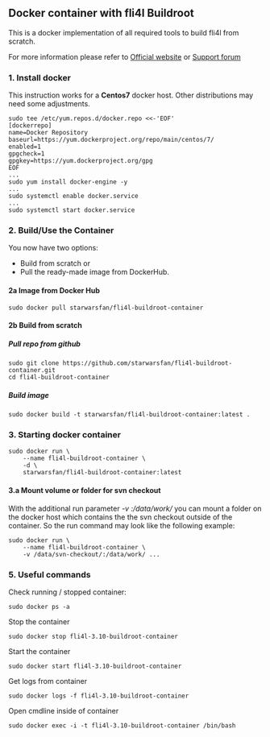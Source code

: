 ## Docker container with fli4l Buildroot
 
 This is a docker implementation of all required tools to build fli4l from 
 scratch.

 For more information please refer to [Official website](http://www.fli4l.de/)
 or [Support forum](https://forum.nettworks.org)

### 1. Install docker

 This instruction works for a <b>Centos7</b> docker host. Other distributions 
 may need some adjustments.

```shell
sudo tee /etc/yum.repos.d/docker.repo <<-'EOF'
[dockerrepo]
name=Docker Repository
baseurl=https://yum.dockerproject.org/repo/main/centos/7/
enabled=1
gpgcheck=1
gpgkey=https://yum.dockerproject.org/gpg
EOF
...
sudo yum install docker-engine -y
...
sudo systemctl enable docker.service
...
sudo systemctl start docker.service
```

### 2. Build/Use the Container

You now have two options: 
- Build from scratch or 
- Pull the ready-made image from DockerHub. 

#### 2a Image from Docker Hub

```shell
sudo docker pull starwarsfan/fli4l-buildroot-container
```

#### 2b Build from scratch

##### Pull repo from github

```shell
sudo git clone https://github.com/starwarsfan/fli4l-buildroot-container.git
cd fli4l-buildroot-container
```

##### Build image

```shell
sudo docker build -t starwarsfan/fli4l-buildroot-container:latest .
```

### 3. Starting docker container

```shell
sudo docker run \
    --name fli4l-buildroot-container \
    -d \
    starwarsfan/fli4l-buildroot-container:latest
```

#### 3.a Mount volume or folder for svn checkout

With the additional run parameter _-v <host-folder>:/data/work/_ you can mount 
a folder on the docker host which contains the the svn checkout outside of the
container. So the run command may look like the following example:

```shell
sudo docker run \
    --name fli4l-buildroot-container \
    -v /data/svn-checkout/:/data/work/ ...
```

### 5. Useful commands

Check running / stopped container:

```shell
sudo docker ps -a
```

Stop the container

```shell
sudo docker stop fli4l-3.10-buildroot-container
```

Start the container

```shell
sudo docker start fli4l-3.10-buildroot-container
```

Get logs from container

```shell
sudo docker logs -f fli4l-3.10-buildroot-container
```

Open cmdline inside of container

```shell
sudo docker exec -i -t fli4l-3.10-buildroot-container /bin/bash
```

